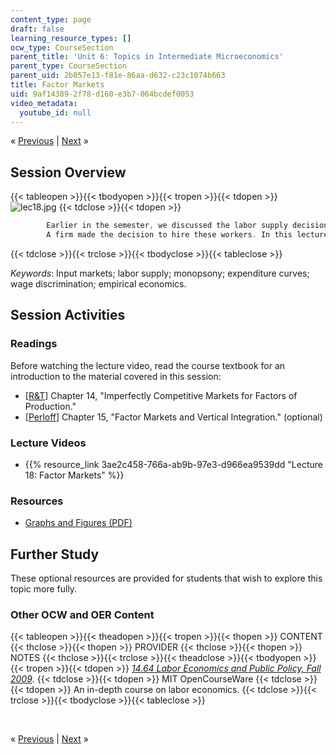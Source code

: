```yaml
---
content_type: page
draft: false
learning_resource_types: []
ocw_type: CourseSection
parent_title: 'Unit 6: Topics in Intermediate Microeconomics'
parent_type: CourseSection
parent_uid: 2b057e13-f81e-86aa-d632-c23c1074b663
title: Factor Markets
uid: 9af14389-2f78-d160-e3b7-064bcdef0053
video_metadata:
  youtube_id: null
---
```

« [Previous](./resolveuid/2b057e13f81e86aad632c23c1074b663) | [Next](./resolveuid/7c6e1dca9e9d7e001941647141088a9a) »

## Session Overview

{{< tableopen >}}{{< tbodyopen >}}{{< tropen >}}{{< tdopen >}}
![lec18.jpg](./resolveuid/be28d6753c004d6269ce2cd84eb6c324)
{{< tdclose >}}{{< tdopen >}}

```c
        Earlier in the semester, we discussed the labor supply decisions made by consumers when deciding how much they should or should not work. However, firms have the power to decide how many workers to hire. This lecture focuses on the operation of firms in the factor markets that supply the factors (labor and capital) they use in production.
        A firm made the decision to hire these workers. In this lecture, discover the determinants of this decision! Image courtesy of Remko Tanis on Flickr.
```

{{< tdclose >}}{{< trclose >}}{{< tbodyclose >}}{{< tableclose >}}

*Keywords*: Input markets; labor supply; monopsony; expenditure curves; wage discrimination; empirical economics.

## Session Activities

### Readings

Before watching the lecture video, read the course textbook for an introduction to the material covered in this session:

- [\[R&T\]](./resolveuid/8abb293b49d8047a3f3674bfa02e78f7#_R_T_) Chapter 14, "Imperfectly Competitive Markets for Factors of Production."
- \[[Perloff](./resolveuid/8abb293b49d8047a3f3674bfa02e78f7#_Perloff_)\] Chapter 15, "Factor Markets and Vertical Integration." (optional)

### Lecture Videos

- {{% resource_link 3ae2c458-766a-ab9b-97e3-d966ea9539dd "Lecture 18: Factor Markets" %}}

### Resources

- [Graphs and Figures (PDF)](./resolveuid/0e1e66cab31c61557e4b1e13695c6299)

## Further Study

These optional resources are provided for students that wish to explore this topic more fully.

### Other OCW and OER Content

{{< tableopen >}}{{< theadopen >}}{{< tropen >}}{{< thopen >}}
CONTENT
{{< thclose >}}{{< thopen >}}
PROVIDER
{{< thclose >}}{{< thopen >}}
NOTES
{{< thclose >}}{{< trclose >}}{{< theadclose >}}{{< tbodyopen >}}{{< tropen >}}{{< tdopen >}}
[*14.64 Labor Economics and Public Policy, Fall 2009*](./resolveuid/e622054a701ceb2270808498b48968b0).
{{< tdclose >}}{{< tdopen >}}
MIT OpenCourseWare
{{< tdclose >}}{{< tdopen >}}
An in-depth course on labor economics.
{{< tdclose >}}{{< trclose >}}{{< tbodyclose >}}{{< tableclose >}}

 

« [Previous](./resolveuid/2b057e13f81e86aad632c23c1074b663) | [Next](./resolveuid/7c6e1dca9e9d7e001941647141088a9a) »